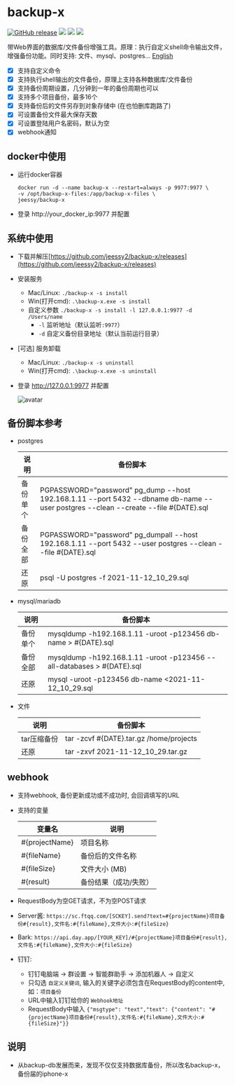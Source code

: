 # backup-x

<a href="https://github.com/jeessy2/backup-x/releases/latest"><img alt="GitHub release" src="https://img.shields.io/github/release/jeessy2/backup-x.svg?logo=github&style=flat-square"></a> <img src=https://goreportcard.com/badge/github.com/jeessy2/backup-x /> <img src=https://img.shields.io/docker/image-size/jeessy/backup-x /> <img src=https://img.shields.io/docker/pulls/jeessy/backup-x /> 

  带Web界面的数据库/文件备份增强工具。原理：执行自定义shell命令输出文件，增强备份功能。同时支持: 文件、mysql、postgres... [English](README-EN.md)
  - [x] 支持自定义命令
  - [x] 支持执行shell输出的文件备份，原理上支持各种数据库/文件备份
  - [x] 支持备份周期设置，几分钟到一年的备份周期也可以
  - [x] 支持多个项目备份，最多16个
  - [x] 支持备份后的文件另存到对象存储中 (在也怕删库跑路了)
  - [x] 可设置备份文件最大保存天数
  - [x] 可设置登陆用户名密码，默认为空
  - [x] webhook通知

## docker中使用
- 运行docker容器
  ```
  docker run -d --name backup-x --restart=always -p 9977:9977 \
  -v /opt/backup-x-files:/app/backup-x-files \
  jeessy/backup-x
  ```
- 登录 http://your_docker_ip:9977 并配置

## 系统中使用
- 下载并解压[https://github.com/jeessy2/backup-x/releases](https://github.com/jeessy2/backup-x/releases)
- 安装服务
  - Mac/Linux: `./backup-x -s install` 
  - Win(打开cmd): `.\backup-x.exe -s install`
  - 自定义参数 `./backup-x -s install -l 127.0.0.1:9977 -d /Users/name`
    - `-l` 监听地址（默认监听`:9977`）
    - `-d` 自定义备份目录地址（默认当前运行目录）
- [可选] 服务卸载
  - Mac/Linux: `./backup-x -s uninstall` 
  - Win(打开cmd): `.\backup-x.exe -s uninstall`
- 登录 http://127.0.0.1:9977 并配置

  ![avatar](https://raw.githubusercontent.com/jeessy2/backup-x/master/backup-x-web.png)

## 备份脚本参考
 - postgres

    |  说明   | 备份脚本  |
    |  ----  | ----  |
    | 备份单个  | PGPASSWORD="password" pg_dump --host 192.168.1.11 --port 5432 --dbname db-name --user postgres --clean --create --file #{DATE}.sql |
    | 备份全部  | PGPASSWORD="password" pg_dumpall --host 192.168.1.11 --port 5432 --user postgres --clean --file #{DATE}.sql |
    | 还原  | psql -U postgres -f 2021-11-12_10_29.sql |

 -  mysql/mariadb

    |  说明   | 备份脚本  |
    |  ----  | ----  |
    | 备份单个  | mysqldump -h192.168.1.11 -uroot -p123456 db-name > #{DATE}.sql |
    | 备份全部  | mysqldump -h192.168.1.11 -uroot -p123456 --all-databases > #{DATE}.sql |
    | 还原  | mysql -uroot -p123456 db-name <2021-11-12_10_29.sql |

 -  文件

    |  说明   | 备份脚本  |
    |  ----  | ----  |
    | tar压缩备份 | tar -zcvf #{DATE}.tar.gz /home/projects |
    | 还原 | tar -zxvf 2021-11-12_10_29.tar.gz |

## webhook
- 支持webhook, 备份更新成功或不成功时, 会回调填写的URL
- 支持的变量

  |  变量名   | 说明  |
  |  ----  | ----  |
  | #{projectName}  | 项目名称 |
  | #{fileName}  | 备份后的文件名称 |
  | #{fileSize}  | 文件大小 (MB) |
  | #{result}  | 备份结果（成功/失败） |

- RequestBody为空GET请求，不为空POST请求
- Server酱: `https://sc.ftqq.com/[SCKEY].send?text=#{projectName}项目备份#{result},文件名:#{fileName},文件大小:#{fileSize}`
- Bark: `https://api.day.app/[YOUR_KEY]/#{projectName}项目备份#{result},文件名:#{fileName},文件大小:#{fileSize}`
- 钉钉:
  - 钉钉电脑端 -> 群设置 -> 智能群助手 -> 添加机器人 -> 自定义
  - 只勾选 `自定义关键词`, 输入的关键字必须包含在RequestBody的content中, 如：`项目备份`
  - URL中输入钉钉给你的 `Webhook地址`
  - RequestBody中输入 `{"msgtype": "text","text": {"content": "#{projectName}项目备份#{result},文件名:#{fileName},文件大小:#{fileSize}"}}`

## 说明
  - 从backup-db发展而来，发现不仅仅支持数据库备份，所以改名backup-x，备份届的iphone-x
